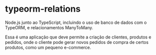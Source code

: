 # typeorm-relations
Node.js junto ao TypeScript, incluindo o uso de banco de dados com o TypeORM, e relacionamentos ManyToMany.

Essa é uma aplicação que deve permite a criação de clientes, produtos e pedidos, onde o cliente pode gerar novos pedidos de compra de certos produtos, como um pequeno e-commerce.
